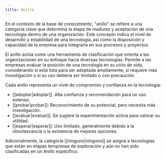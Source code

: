 ```yaml
---
title: Anillo
---
```

En el contexto de la base de conocimiento, "anillo" se refiere a una categoría clave que determina la etapa de madurez y aceptación de una tecnología dentro de una organización. Este concepto indica el nivel de desarrollo y estabilidad de una tecnología, así como la disposición y capacidad de la empresa para integrarla en sus procesos y proyectos.

El anillo actúa como una herramienta de clasificación que orienta a las organizaciones en su enfoque hacia diversas tecnologías. Permite a las empresas evaluar la posición de una tecnología en su ciclo de vida, considerando si está lista para ser adoptada ampliamente, si requiere más investigación o si su uso debería ser limitado o con precaución.

Cada anillo representa un nivel de compromiso y confianza en la tecnología:

- [[adoptar|adoptar]]. Alta confianza y recomendación para un uso extenso.
- [[probar|probar]]: Reconocimiento de su potencial, pero necesita más investigación.
- [[evaluar|evaluar]]. Se sugiere la experimentación activa para valorar su utilidad.
- [[esperar|esperar]]: Uso limitado, generalmente debido a la obsolescencia o la existencia de mejores opciones.

Adicionalmente, la categoría [[ninguno|ninguno]] se asigna a tecnologías que están en etapas tempranas de exploración y aún no han sido clasificadas en un Anillo específico.